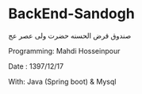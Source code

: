 # BackEnd-Sandogh

صندوق قرض الحسنه حضرت ولی عصر عج


Programming: Mahdi Hosseinpour

Date : 1397/12/17

With: Java (Spring boot) & Mysql
